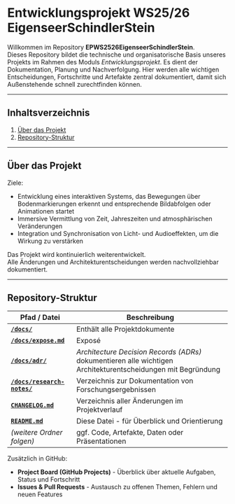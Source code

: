 # Entwicklungsprojekt WS25/26 EigenseerSchindlerStein

Willkommen im Repository **EPWS2526EigenseerSchindlerStein**.  
Dieses Repository bildet die technische und organisatorische Basis unseres Projekts im Rahmen des Moduls *Entwicklungsprojekt*. Es dient der Dokumentation, Planung und Nachverfolgung.
Hier werden alle wichtigen Entscheidungen, Fortschritte und Artefakte zentral dokumentiert, damit sich Außenstehende schnell zurechtfinden können.

---

## Inhaltsverzeichnis
1. [Über das Projekt](#über-das-projekt)
2. [Repository-Struktur](#repository-struktur)

---

## Über das Projekt

Ziele:
- Entwicklung eines interaktiven Systems, das Bewegungen über Bodenmarkierungen erkennt und entsprechende Bildabfolgen oder Animationen startet
- Immersive Vermittlung von Zeit, Jahreszeiten und atmosphärischen Veränderungen
- Integration und Synchronisation von Licht- und Audioeffekten, um die Wirkung zu verstärken

Das Projekt wird kontinuierlich weiterentwickelt.  
Alle Änderungen und Architekturentscheidungen werden nachvollziehbar dokumentiert.

---

## Repository-Struktur

| Pfad / Datei | Beschreibung |
|---------------|--------------|
| [**`/docs/`**](./docs/) | Enthält alle Projektdokumente |
| [**`/docs/expose.md`**](./docs/expose.md) | Exposé |
| [**`/docs/adr/`**](./docs/adr/) | *Architecture Decision Records (ADRs)* dokumentieren alle wichtigen Architekturentscheidungen mit Begründung |
| [**`/docs/research-notes/`**](./docs/research-notes/) | Verzeichnis zur Dokumentation von Forschungsergebnissen |
| [**`CHANGELOG.md`**](./CHANGELOG.md) | Verzeichnis aller Änderungen im Projektverlauf |
| [**`README.md`**](./README.md) | Diese Datei - für Überblick und Orientierung |
| *(weitere Ordner folgen)* | ggf. Code, Artefakte, Daten oder Präsentationen |

Zusätzlich in GitHub:
- **Project Board (GitHub Projects)** - Überblick über aktuelle Aufgaben, Status und Fortschritt  
- **Issues & Pull Requests** - Austausch zu offenen Themen, Fehlern und neuen Features
